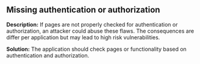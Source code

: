 
Missing authentication or authorization
-------

**Description:**
If pages are not properly checked for authentication or authorization, an attacker could 
abuse these flaws. The consequences are differ per application but may lead to 
high risk vulnerabilities.


**Solution:**
The application should check pages or functionality based on authentication and authorization.

	